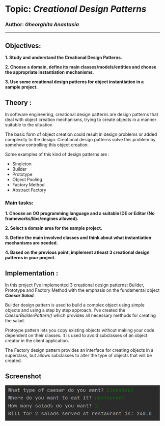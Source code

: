 # Topic: *Creational Design Patterns*
### Author: *Gheorghita Anastasia*
------
## Objectives:
__1. Study and understand the Creational Design Patterns.__

__2. Choose a domain, define its main classes/models/entities and choose the appropriate instantiation mechanisms.__

__3. Use some creational design patterns for object instantiation in a sample project.__

## Theory :
In software engineering, creational design patterns are design patterns that deal with object creation mechanisms, trying to create objects in a manner suitable to the situation.

The basic form of object creation could result in design problems or added complexity to the design. Creational design patterns solve this problem by somehow controlling this object creation.

Some examples of this kind of design patterns are :

* Singleton
* Builder
* Prototype
* Object Pooling
* Factory Method
* Abstract Factory


### Main tasks:
__1. Choose an OO programming language and a suitable IDE or Editor (No frameworks/libs/engines allowed).__

__2. Select a domain area for the sample project.__

__3. Define the main involved classes and think about what instantiation mechanisms are needed.__

__4. Based on the previous point, implement atleast 3 creational design patterns in your project.__

## Implementation :
In this project I've implemented 3 creational design patterns: Builder, Prototype and Factory Method with the emphasis on the fundamental object _**Caesar Salad**_.

Builder design pattern is used to build a complex object using simple objects and using a step by step approach. I've created the _CaesarBuilderPattern()_ which provides all necessary methods for creating the salad.

Protoype pattern lets you copy existing objects without making your code dependent on their classes. It is used to avoid subclasses of an object creator in the client application.

The Factory design pattern provides an interface for creating objects in a superclass, but allows subclasses to alter the type of objects that will be created.

## Screenshot
![](../images/conclusion.png)